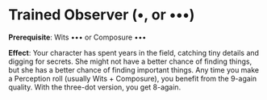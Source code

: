 # Trained Observer (•, or •••)
**Prerequisite**: Wits ••• or Composure •••

**Effect**: Your character has spent years in the field, catching
tiny details and digging for secrets. She might not have a
better chance of finding things, but she has a better chance
of finding important things. Any time you make a Perception
roll (usually Wits + Composure), you benefit from the 9-again
quality. With the three-dot version, you get 8-again.
